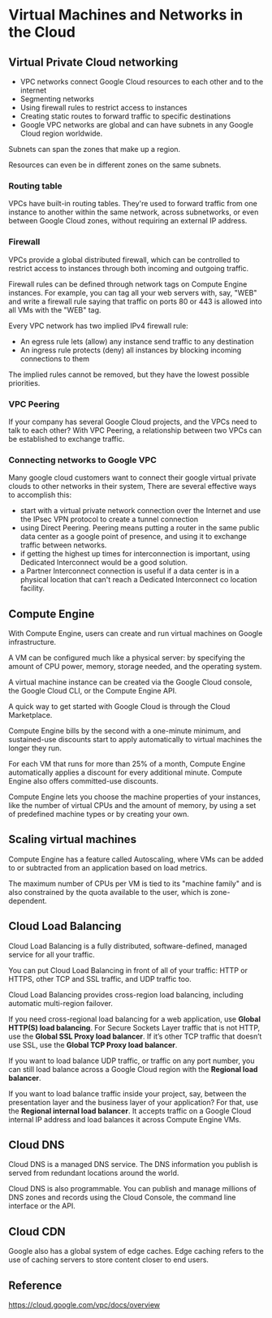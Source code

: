 # Virtual Machines and Networks in the Cloud

## Virtual Private Cloud networking

- VPC networks connect Google Cloud resources to each other and to the internet
- Segmenting networks
- Using firewall rules to restrict access to instances
- Creating static routes to forward traffic to specific destinations
- Google VPC networks are global and can have subnets in any Google Cloud region worldwide.

Subnets can span the zones that make up a region.

Resources can even be in different zones on the same subnets.

### Routing table

VPCs have built-in routing tables. They're used to forward traffic from one instance to another within the same network, across subnetworks, or even between Google Cloud zones, without requiring an external IP address.

### Firewall

VPCs provide a global distributed firewall, which can be controlled to restrict access to instances through both incoming and outgoing traffic.

Firewall rules can be defined through network tags on Compute Engine instances. For example, you can tag all your web servers with, say, "WEB" and write a firewall rule saying that traffic on ports 80 or 443 is allowed into all VMs with the "WEB" tag.

Every VPC network has two implied IPv4 firewall rule:
- An egress rule lets (allow) any instance send traffic to any destination
- An ingress rule protects (deny) all instances by blocking incoming connections to them

The implied rules cannot be removed, but they have the lowest possible priorities.

### VPC Peering

If your company has several Google Cloud projects, and the VPCs need to talk to each other? With VPC Peering, a relationship between two VPCs can be established to exchange traffic.

### Connecting networks to Google VPC

Many google cloud customers want to connect their google virtual private clouds to other networks in their system, There are several effective ways to accomplish this:

- start with a virtual private network connection over the Internet and use the IPsec VPN protocol to create a tunnel connection
- using Direct Peering. Peering means putting a router in the same public data center as a google point of presence, and using it to exchange traffic between networks.
- if getting the highest up times for interconnection is important, using Dedicated Interconnect would be a good solution.
- a Partner Interconnect connection is useful if a data center is in a physical location that can't reach a Dedicated Interconnect co location facility. 


## Compute Engine

With Compute Engine, users can create and run virtual machines on Google infrastructure.

A VM can be configured much like a physical server: by specifying the amount of CPU power, memory, storage needed, and the operating system.

A virtual machine instance can be created via the Google Cloud console, the Google Cloud CLI, or the Compute Engine API.

A quick way to get started with Google Cloud is through the Cloud Marketplace.

Compute Engine bills by the second with a one-minute minimum, and sustained-use discounts start to apply automatically to virtual machines the longer they run.

For each VM that runs for more than 25% of a month, Compute Engine automatically applies a discount for every additional minute. Compute Engine also offers committed-use discounts.

Compute Engine lets you choose the machine properties of your instances, like the number of virtual CPUs and the amount of memory, by using a set of predefined machine types or by creating your own.


## Scaling virtual machines

Compute Engine has a feature called Autoscaling, where VMs can be added to or subtracted from an application based on load metrics.

The maximum number of CPUs per VM is tied to its "machine family" and is also constrained by the quota available to the user, which is zone-dependent.


## Cloud Load Balancing

Cloud Load Balancing is a fully distributed, software-defined, managed service for all your traffic.

You can put Cloud Load Balancing in front of all of your traffic: HTTP or HTTPS, other TCP and SSL traffic, and UDP traffic too.

Cloud Load Balancing provides cross-region load balancing, including automatic multi-region failover.

If you need cross-regional load balancing for a web application, use **Global HTTP(S) load balancing**. For Secure Sockets Layer traffic that is not HTTP, use the **Global SSL Proxy load balancer**. If it’s other TCP traffic that doesn’t use SSL, use the **Global TCP Proxy load balancer**.

If you want to load balance UDP traffic, or traffic on any port number, you can still load balance across a Google Cloud region with the **Regional load balancer**.

If you want to load balance traffic inside your project, say, between the presentation layer and the business layer of your application? For that, use the **Regional internal load balancer**. It accepts traffic on a Google Cloud internal IP address and load balances it across Compute Engine VMs.


## Cloud DNS

Cloud DNS is a managed DNS service. The DNS information you publish is served from redundant locations around the world.

Cloud DNS is also programmable. You can publish and manage millions of DNS zones and records using the Cloud Console, the command line interface or the API.


## Cloud CDN

Google also has a global system of edge caches. Edge caching refers to the use of caching servers to store content closer to end users.


## Reference

https://cloud.google.com/vpc/docs/overview
